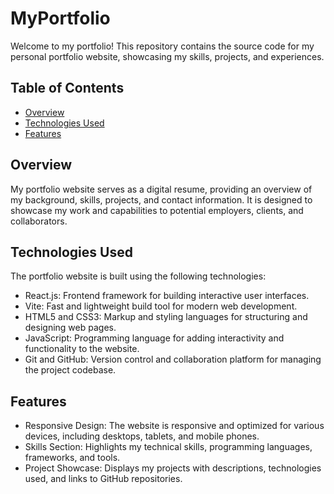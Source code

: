 # MyPortfolio

Welcome to my portfolio! This repository contains the source code for my personal portfolio website, showcasing my skills, projects, and experiences.

## Table of Contents

- [Overview](#overview)
- [Technologies Used](#technologies-used)
- [Features](#features)

## Overview

My portfolio website serves as a digital resume, providing an overview of my background, skills, projects, and contact information. It is designed to showcase my work and capabilities to potential employers, clients, and collaborators.

## Technologies Used

The portfolio website is built using the following technologies:

- React.js: Frontend framework for building interactive user interfaces.
- Vite: Fast and lightweight build tool for modern web development.
- HTML5 and CSS3: Markup and styling languages for structuring and designing web pages.
- JavaScript: Programming language for adding interactivity and functionality to the website.
- Git and GitHub: Version control and collaboration platform for managing the project codebase.

## Features

- Responsive Design: The website is responsive and optimized for various devices, including desktops, tablets, and mobile phones.
- Skills Section: Highlights my technical skills, programming languages, frameworks, and tools.
- Project Showcase: Displays my projects with descriptions, technologies used, and links to GitHub repositories.

